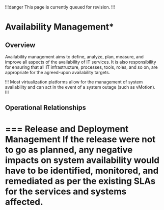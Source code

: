 !!!danger
This page is currently queued for revision.
!!!

# Availability Management*

## Overview

Availability management aims to define, analyze, plan, measure, and improve all aspects of the availability of IT services. It is also responsibility for ensuring that all IT infrastructure, processes, tools, roles, and so on, are appropriate for the agreed-upon availability targets.

!!!
Most virtualization platforms allow for the management of system availability and can act in the event of a system outage (such as vMotion).
!!!

## Operational Relationships

=== Release and Deployment Management
If the release were not to go as planned, any negative impacts on system availability would have to be identified, monitored, and remediated as per the existing SLAs for the services and systems affected.
===
